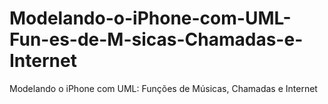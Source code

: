 # Modelando-o-iPhone-com-UML-Fun-es-de-M-sicas-Chamadas-e-Internet
Modelando o iPhone com UML: Funções de Músicas, Chamadas e Internet
